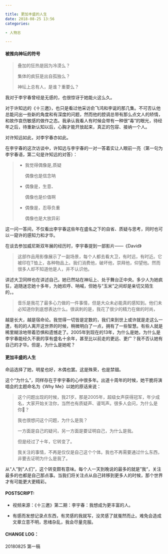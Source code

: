 ```yaml
---

title: 更加丰盛的人生
date: 2018-08-25 13:56
categories:

- 人物志

---
```


#### 被推向神坛的符号

> 叠加的狂热是因为冷漠么？
>
> 集体的疯狂是出自孤独么？
>
> 神坛上总有人，是谁？重要么？
>

我对于李宇春曾经是无感的，也很惊讶于她能火这么久。

对于许知远的《十三邀》，也只是看过他采访俞飞鸿和李诞的那几集。不可否认他总能问出一些新的角度和有深度的问题，然而他的腔调总带有那么点文人的矫情，和故作哀伤敏感的做作之态。我承认我看人有时候会带有一种很“毒”的眼光，待经年之后，待重新认知以后，心胸才能开放起来，真正的包容、接纳一个人。

对许知远如此，对李宇春亦如此。

在李宇春的这次访谈中，许知远与李宇春的一对一答着实让人眼前一亮（第一句为李宇春语，第二句是许知远的对答）：

> - 我觉得偶像是,质疑
>
>   偶像也是信念呐
>
> - 偶像是，生意、
>
>    偶像也是价值啊
>
> - 偶像是，忍辱负重
>
>   偶像也是大放异彩

这一问一答间，不仅看出李宇春这些年在盛名之下的自省、质疑与思考，同时也可以一窥许的感知力和才华。

在谈去参加威尼斯双年展的经历时，李宇春提到一部影片——《David》

> 这部作品用影像展示了一副场景，每个人都去看大卫，有时远，有时近。它被印在T恤上，各种物品上。我们消费他，破坏他，崇拜他，仰望他。然而很多人却不知道他是人，并不认识他。

讲述大卫同样也在讲述自己。她已然站在神坛上、处于舞台正中央。多少人为她疯狂，追随迷恋她十多年，为她欢呼、呐喊，但她与“玉米”之间却是亲切又陌生的，。

>  音乐是我花了最多心力做的一件事情，但是大众未必能真的感知到。他们未必知道你到底想表达什么。很讽刺的是，我花了很少的精力在做的时尚，

越是长大，越是宿命论。我觉得一切皆是定数的，我们来到世上或许就是走这么一遭，有的的人离开这世界的时候，稍微明白了一点，拥有了一些智慧。有些人就是稀里糊涂地带着恐惧和遗憾走了。2005年到现在的13年，为什么是她，为什么是李宇春能经久不衰的享有盛名十余年，甚至比以前走的更远、更广？我不否认她有自己的才华。但是，为什么是她呢？

#### 更加丰盛的人生

命运选择了她，明星也好，木偶也罢。这是殊荣，也是禁锢。

这个“为什么”，同样存在于李宇春的心中很多年。出道十周年的时候，她干脆将演唱会的主题命名为《Why Me》以她的原话来说：

> 这个问题出现的时候，我21岁。那是2005年，超级女声获得冠军，年少成名，大家开始关注你，当然也有质疑声、谩骂声。很多人会问，为什么是你？
>
> 我也很想问这个问题，为什么是我？
>
> 一方面是自己的疑问，另一方面是要证明自己，为什么是我。
>
> 但是经过了十年，它转变了。
>
> 我关注的事情，不再是仅仅是自己这个个体。我也不再需要通过什么东西，非要去证明为什么是我了。

从“人”到”人们“，这个转变颇有意味。每个人一天到晚说的最多的就是”我“，关注最多的也都是自己那点事。当我们将关注点从自己转移到更多人的时候，那个世界才有可能更大更精彩。

#### POSTSCRIPT:

- 视频来源：《十三邀》第二期：李宇春：我想成为更丰富的人。

- 有感而发想记录点东西，有灵感的我就写，没灵感了就戛然而止。难免会造成文章立意不明，思绪杂乱，我会尽量克服。

#### CHANGE LOG：

20180825 第一稿





